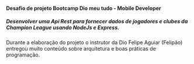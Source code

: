 #### Desafio de projeto Bootcamp Dio meu tudo - Mobile Developer

##### Desenvolver uma Api Rest para fornecer dados de jogadores e clubes da Champion League usando NodeJs e Express.

Durante a elaboração do projeto o instrutor da Dio Felipe Aguiar (Felipão) entregou muito conteúdo sobre arquitetura e boas práticas de programação. 

